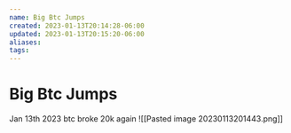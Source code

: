```yaml
---
name: Big Btc Jumps
created: 2023-01-13T20:14:28-06:00
updated: 2023-01-13T20:15:20-06:00
aliases: 
tags: 
---
```

# Big Btc Jumps

Jan 13th 2023 btc broke 20k again 
![[Pasted image 20230113201443.png]]
